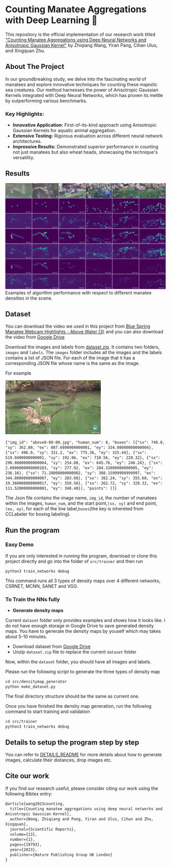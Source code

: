 # Counting Manatee Aggregations with Deep Learning 🚀

This repository is the official implementation of our research work titled ["Counting Manatee Aggregations using Deep Neural Networks and Anisotropic Gaussian Kernel"](https://rdcu.be/dq0Dr) by Zhiqiang Wang, Yiran Pang, Cihan Ulus, and Xingquan Zhu.

## About The Project

In our groundbreaking study, we delve into the fascinating world of manatees and explore innovative techniques for counting these majestic sea creatures. Our method harnesses the power of Anisotropic Gaussian Kernels integrated with Deep Neural Networks, which has proven its mettle by outperforming various benchmarks.

### Key Highlights:

- **Innovative Application:** First-of-its-kind approach using Anisotropic Gaussian Kernels for aquatic animal aggregation.
- **Extensive Testing:** Rigorous evaluation across different neural network architectures.
- **Impressive Results:** Demonstrated superior performance in counting not just manatees but also wheat heads, showcasing the technique's versatility.


## Results

![](./samples/result_img.png)
Examples of algorithm performance with respect to different manatee densities in the scene.


## Dataset

You can download the video we used in this project from [Blue Spring Manatee Webcam Highlights - Above Water (3)](https://www.youtube.com/watch?v=KEIDm1S8qmk&t=2676s) and you can also download the video from [Google Drive](https://drive.google.com/drive/folders/1_VNmEzw0PDOJD07m4ApQ-Zcov_wHcp92?usp=sharing)

Download the images and labels from [dataset.zip](https://drive.google.com/drive/folders/1_VNmEzw0PDOJD07m4ApQ-Zcov_wHcp92).
It contains two folders, `images` and `labels`. The `images` folder includes all the images and the labels contains a list of JSON file. For each of the image that it has a corresponding JSON file whose name is the same as the image.

For example
<p float="left">
  <img src="./samples/above0-00-00.jpg" width="300" />
</p>

```
{"img_id": "above0-00-00.jpg", "human_num": 8, "boxes": [{"sx": 740.8, "sy": 362.88, "ex": 887.6800000000001, "ey": 334.08000000000004}, {"sx": 496.0, "sy": 331.2, "ex": 775.36, "ey": 325.44}, {"sx": 519.0400000000001, "sy": 192.96, "ex": 710.56, "ey": 220.32}, {"sx": 290.08000000000004, "sy": 254.88, "ex": 645.76, "ey": 246.24}, {"sx": 2.0800000000000183, "sy": 277.92, "ex": 284.32000000000005, "ey": 236.16}, {"sx": 71.20000000000002, "sy": 308.15999999999997, "ex": 344.80000000000007, "ey": 283.68}, {"sx": 382.24, "sy": 355.68, "ex": 19.360000000000017, "ey": 358.56}, {"sx": 262.72, "sy": 328.32, "ex": 111.52000000000001, "ey": 348.48}], "points": []}
```

The Json file contains the image name, `img_id`, the number of manatees within the images, `human_num`, and the start point,`(sx, xy)` and end point, `(ex, ey)`, for each of the line label,`boxes`(the key is inhereted from CCLabeler for boxing labeling).

## Run the program
### Easy Demo

If you are only interested in running the program, download or clone this project directly and go into the folder of `src/trainer` and then run

```
python3 train_networks debug
```

This command runs all 3 types of density maps over 4 different networks, CSRNET, MCNN, SANET and VGG.


### To Train the NNs fully
* **Generate density maps**

 Current `dataset` folder only provides examples and shows how it looks like. I do not have enough storage in Google Drive to save generated density maps. You have to generate the density maps by youself which may takes about 5-10 minutes.

 * Download dataset from [Google Drive](https://drive.google.com/drive/folders/1_VNmEzw0PDOJD07m4ApQ-Zcov_wHcp92)
 * Unzip `dataset.zip` file to replace the current `dataset` folder

 Now, within the `dataset` folder, you should have all images and labels.

 Please run the following script to generate the three types of density map

 ```
 cd src/densitymap_generator
 python make_dataset.py
 ```

 The final directory structure should be the same as current one.

 Once you have finished the density map generation, run the following command to start training and validation

 ```
 cd src/trainer
 python3 train_networks debug
 ```


## Details to setup the program step by step
You can refer to [DETAILS_README](DETAILS_README.md) for more details about how to generate images, calculate their distances, drop images etc.

## Cite our work
If you find our research useful, please consider citing our work using the following Bibtex entry:

```
@article{wang2023counting,
  title={Counting manatee aggregations using deep neural networks and Anisotropic Gaussian Kernel},
  author={Wang, Zhiqiang and Pang, Yiran and Ulus, Cihan and Zhu, Xingquan},
  journal={Scientific Reports},
  volume={13},
  number={1},
  pages={19793},
  year={2023},
  publisher={Nature Publishing Group UK London}
}
```